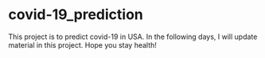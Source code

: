 # covid-19_prediction
This project is to predict covid-19 in USA. In the following days, I will update material in this project. Hope you stay health!
